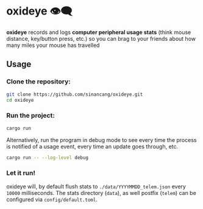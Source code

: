 # oxideye 👁️‍🗨️

**oxideye** records and logs **computer peripheral usage stats** (think mouse distance, key/button press, etc.) so you can brag to your friends about how many miles your mouse has travelled


## Usage

### Clone the repository:
```bash
git clone https://github.com/sinancang/oxideye.git
cd oxideye
```

### Run the project:
```bash
cargo run
```

Alternatively, run the program in debug mode to see every time the process is notified of a usage event, every time an update goes through, etc.
```bash
cargo run -- --log-level debug
```

### Let it run!
oxideye will, by default flush stats to `./data/YYYYMMDD_telem.json` every `10000` milliseconds. The stats directory (`data`), as well postfix (`telem`) can be configured via `config/default.toml`.
